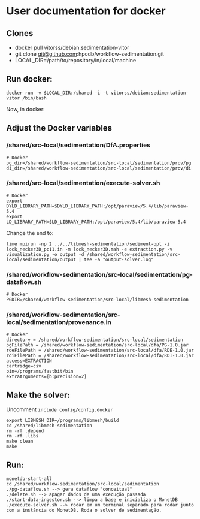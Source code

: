 # User documentation for docker

## Clones
- docker pull vitorss/debian:sedimentation-vitor
- git clone git@github.com:hpcdb/workflow-sedimentation.git
- LOCAL_DIR=/path/to/repository/in/local/machine

## Run docker:
```
docker run -v $LOCAL_DIR:/shared -i -t vitorss/debian:sedimentation-vitor /bin/bash
```
Now, in docker:

## Adjust the Docker variables

### /shared/src-local/sedimentation/DfA.properties
```
# Docker
pg_dir=/shared/workflow-sedimentation/src-local/sedimentation/prov/pg
di_dir=/shared/workflow-sedimentation/src-local/sedimentation/prov/di
```

### /shared/src-local/sedimentation/execute-solver.sh
```
# Docker
export DYLD_LIBRARY_PATH=$DYLD_LIBRARY_PATH:/opt/paraview/5.4/lib/paraview-5.4
export LD_LIBRARY_PATH=$LD_LIBRARY_PATH:/opt/paraview/5.4/lib/paraview-5.4
```

Change the end to:
```
time mpirun -np 2 ../../libmesh-sedimentation/sediment-opt -i lock_necker3D_pc11.in -m lock_necker3D.msh -e extraction.py -v visualization.py -o output -d /shared/workflow-sedimentation/src-local/sedimentation/output | tee -a "output-solver.log"
```

### /shared/workflow-sedimentation/src-local/sedimentation/pg-dataflow.sh
```
# Docker
PGDIR=/shared/workflow-sedimentation/src-local/libmesh-sedimentation
```

### /shared/workflow-sedimentation/src-local/sedimentation/provenance.in
```
# Docker
directory = /shared/workflow-sedimentation/src-local/sedimentation
pgFilePath = /shared/workflow-sedimentation/src-local/dfa/PG-1.0.jar
rdeFilePath = /shared/workflow-sedimentation/src-local/dfa/RDE-1.0.jar
rdiFilePath = /shared/workflow-sedimentation/src-local/dfa/RDI-1.0.jar
access=EXTRACTION
cartridge=csv
bin=/programs/fastbit/bin
extraArguments=[b:precision=2]
```

## Make the solver:

Uncomment `include config/config.docker`
```
export LIBMESH_DIR=/programs/libmesh/build
cd /shared/libmesh-sedimentation
rm -rf .depend
rm -rf .libs
make clean
make
```

## Run:

```
monetdb-start-all
cd /shared/workflow-sedimentation/src-local/sedimentation
./pg-dataflow.sh --> gera dataflow "conceitual"
./delete.sh --> apagar dados de uma execução passada
./start-data-ingestor.sh --> limpa a base e inicializa o MonetDB
./execute-solver.sh --> rodar em um terminal separado para rodar junto com a instância do MonetDB. Roda o solver de sedimentação.
```
